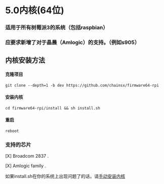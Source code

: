 # 5.0内核(64位)
### 适用于所有树莓派3的系统（包括raspbian）
### 应要求新增了对于晶晨（Amlogic）的支持。（例如s905）

## 内核安装方法

#### 克隆项目
`git clone --depth=1 -b dev https://github.com/chainsx/firmware64-rpi`
#### 安装内核
`cd firmware64-rpi/install && sh install.sh`
#### 重启
`reboot`

### 支持的芯片

[X] Broadcom 2837 .


[X] Amlogic family .


如果install.sh在你的系统上出现问题了的话，请[手动安装内核](https://github.com/chainsx/firmware64-rpi/wiki/手动安装内核)
